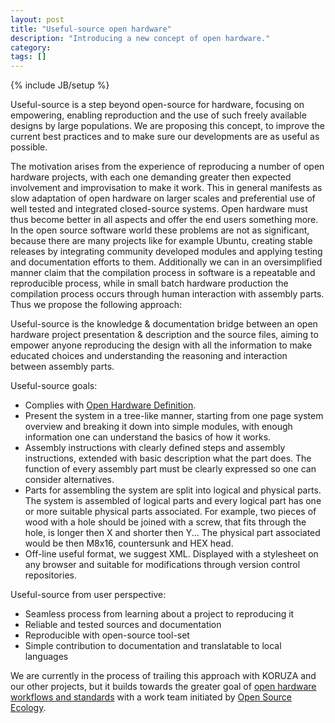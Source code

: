 ```yaml
---
layout: post
title: "Useful-source open hardware"
description: "Introducing a new concept of open hardware."
category: 
tags: []
---
```

{% include JB/setup %}

Useful-source is a step beyond open-source for hardware, focusing on empowering, enabling reproduction and the use of such freely available designs by large populations. We are proposing this concept, to improve the current best practices and to make sure our developments are as useful as possible.

The motivation arises from the experience of reproducing a number of open hardware projects, with each one demanding greater then expected involvement and improvisation to make it work. This in general manifests as slow adaptation of open hardware on larger scales and preferential use of well tested and integrated closed-source systems. Open hardware must thus become better in all aspects and offer the end users something more. In the open source software world these problems are not as significant, because there are many projects like for example Ubuntu, creating stable releases by integrating community developed modules and applying testing and documentation efforts to them. Additionally we can in an oversimplified manner claim that the compilation process in software is a repeatable and reproducible process, while in small batch hardware production the compilation process occurs through human interaction with assembly parts. Thus we propose the following approach:

Useful-source is the knowledge & documentation bridge between an open hardware project presentation & description and the source files, aiming to empower anyone reproducing the design with all the information to make educated choices and understanding the reasoning and interaction between assembly parts.

Useful-source goals:
 * Complies with [Open Hardware Definition](http://www.oshwa.org/definition/).
 * Present the system in a tree-like manner, starting from one page system overview and breaking it down into simple modules, with enough information one can understand the basics of how it works. 
 * Assembly instructions with clearly defined steps and assembly instructions, extended with basic description what the part does. The function of every assembly part must be clearly expressed so one can consider alternatives.
 * Parts for assembling the system are split into logical and physical parts. The system is assembled of logical parts and every logical part has one or more suitable physical parts associated. For example, two pieces of wood with a hole should be joined with a screw, that fits through the hole, is longer then X and shorter then Y... The physical part associated would be then M8x16, countersunk and HEX head.
 * Off-line useful format, we suggest XML. Displayed with a stylesheet on any browser and suitable for modifications through version control repositories.
 
Useful-source from user perspective:
 * Seamless process from learning about a project to reproducing it
 * Reliable and tested sources and documentation
 * Reproducible with open-source tool-set
 * Simple contribution to documentation and translatable to local languages
 
We are currently in the process of trailing this approach with KORUZA and our other projects, but it builds towards the greater goal of [open hardware workflows and standards](http://opensourceecology.org/open-source-hardware-development-method/) with a work team initiated by [Open Source Ecology](http://opensourceecology.org/).
 
 
